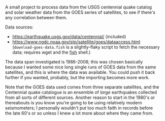 A small project to process data from the USGS centennial quake catalog
and solar weather data from the GOES series of satellites, to see if there's any correlation between them.

Data sources: 

 * https://earthquake.usgs.gov/data/centennial/ (included)
 * https://www.ngdc.noaa.gov/stp/satellite/goes/dataaccess.html (`download-goes-data.fish` is a slightly-flaky script to fetch
   the necessary data; requires wget and the [fish](https://fishshell.com/) shell.)

The data span investigated is 1986-2008; this was chosen basically because I wanted some nice long single runs of GOES data
from the same satellites, and this is where the data was available.  You could push it back further if you wanted, probably,
but the importing becomes more work.

Note that the GOES data used comes from three separate satellites, and the Centennial quake catalogue is an ensemble of *large* earthquakes collected from all sorts of different sources.  Another reason to start in the 1980's or thereabouts is you know you're going to be using relatively modern seismometers; I personally wouldn't put too much faith in records before the late 60's or so unless I knew a lot more about where they came from.


